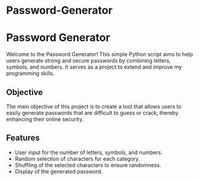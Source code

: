 # Password-Generator
# Password Generator
Welcome to the Password Generator! This simple Python script aims to help users generate strong and secure passwords by combining letters, symbols, and numbers. It serves as a project to extend and improve my programming skills.
## Objective
The main objective of this project is to create a tool that allows users to easily generate passwords that are difficult to guess or crack, thereby enhancing their online security.
## Features
- User input for the number of letters, symbols, and numbers.
- Random selection of characters for each category.
- Shuffling of the selected characters to ensure randomness.
- Display of the generated password.
